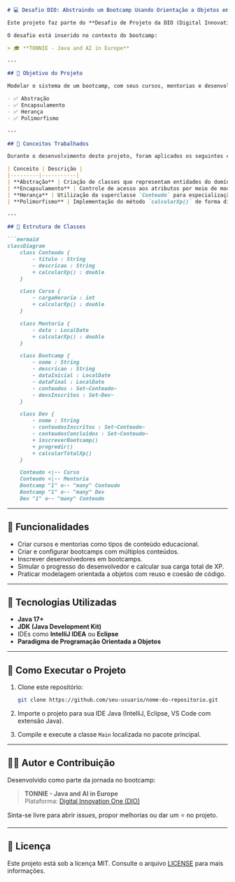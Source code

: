 ```markdown
# 💻 Desafio DIO: Abstraindo um Bootcamp Usando Orientação a Objetos em Java

Este projeto faz parte do **Desafio de Projeto da DIO (Digital Innovation One)** e tem como objetivo aplicar os principais pilares da **Programação Orientada a Objetos (POO)** na linguagem **Java**, por meio da abstração do domínio de um Bootcamp educacional.

O desafio está inserido no contexto do bootcamp:

> 🎓 **TONNIE - Java and AI in Europe**

---

## 🚀 Objetivo do Projeto

Modelar o sistema de um bootcamp, com seus cursos, mentorias e desenvolvedores participantes, aplicando os fundamentos da Programação Orientada a Objetos:

- ✅ Abstração  
- ✅ Encapsulamento  
- ✅ Herança  
- ✅ Polimorfismo

---

## 🧠 Conceitos Trabalhados

Durante o desenvolvimento deste projeto, foram aplicados os seguintes conceitos:

| Conceito | Descrição |
|---------|-----------|
| **Abstração** | Criação de classes que representam entidades do domínio (Bootcamp, Curso, Mentoria, Dev). |
| **Encapsulamento** | Controle de acesso aos atributos por meio de modificadores e métodos. |
| **Herança** | Utilização da superclasse `Conteudo` para especialização em `Curso` e `Mentoria`. |
| **Polimorfismo** | Implementação do método `calcularXp()` de forma distinta para cada tipo de conteúdo. |

---

## 🧱 Estrutura de Classes

```mermaid
classDiagram
    class Conteudo {
        - titulo : String
        - descricao : String
        + calcularXp() : double
    }

    class Curso {
        - cargaHoraria : int
        + calcularXp() : double
    }

    class Mentoria {
        - data : LocalDate
        + calcularXp() : double
    }

    class Bootcamp {
        - nome : String
        - descricao : String
        - dataInicial : LocalDate
        - dataFinal : LocalDate
        - conteudos : Set~Conteudo~
        - devsInscritos : Set~Dev~
    }

    class Dev {
        - nome : String
        - conteudosInscritos : Set~Conteudo~
        - conteudosConcluidos : Set~Conteudo~
        + inscreverBootcamp()
        + progredir()
        + calcularTotalXp()
    }

    Conteudo <|-- Curso
    Conteudo <|-- Mentoria
    Bootcamp "1" o-- "many" Conteudo
    Bootcamp "1" o-- "many" Dev
    Dev "1" o-- "many" Conteudo
```

---

## 📌 Funcionalidades

- Criar cursos e mentorias como tipos de conteúdo educacional.
- Criar e configurar bootcamps com múltiplos conteúdos.
- Inscrever desenvolvedores em bootcamps.
- Simular o progresso do desenvolvedor e calcular sua carga total de XP.
- Praticar modelagem orientada a objetos com reuso e coesão de código.

---

## 📂 Tecnologias Utilizadas

- **Java 17+**
- **JDK (Java Development Kit)**
- IDEs como **IntelliJ IDEA** ou **Eclipse**
- **Paradigma de Programação Orientada a Objetos**

---

## 📎 Como Executar o Projeto

1. Clone este repositório:
   ```bash
   git clone https://github.com/seu-usuario/nome-do-repositorio.git
   ```

2. Importe o projeto para sua IDE Java (IntelliJ, Eclipse, VS Code com extensão Java).

3. Compile e execute a classe `Main` localizada no pacote principal.

---

## 👨‍🏫 Autor e Contribuição

Desenvolvido como parte da jornada no bootcamp:

> **TONNIE - Java and AI in Europe**  
> Plataforma: [Digital Innovation One (DIO)](https://www.dio.me/)

Sinta-se livre para abrir *issues*, propor melhorias ou dar um ⭐ no projeto.

---

## 📝 Licença

Este projeto está sob a licença MIT. Consulte o arquivo [LICENSE](LICENSE) para mais informações.
```
